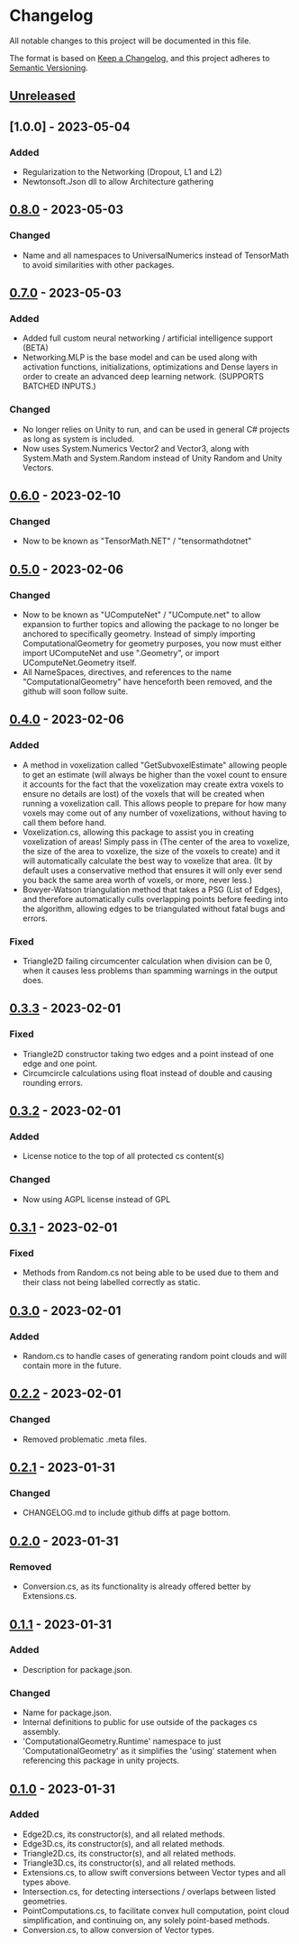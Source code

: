 ﻿# Changelog

All notable changes to this project will be documented in this file.

The format is based on [Keep a Changelog](https://keepachangelog.com/en/1.0.0/),
and this project adheres to [Semantic Versioning](https://semver.org/spec/v2.0.0.html).

## [Unreleased]

## [1.0.0] - 2023-05-04

### Added

- Regularization to the Networking (Dropout, L1 and L2)
- Newtonsoft.Json dll to allow Architecture gathering

## [0.8.0] - 2023-05-03

### Changed

- Name and all namespaces to UniversalNumerics instead of TensorMath to avoid similarities with other packages.

## [0.7.0] - 2023-05-03

### Added

- Added full custom neural networking / artificial intelligence support (BETA)
- Networking.MLP is the base model and can be used along with activation functions, initializations, optimizations and Dense layers in order to create an advanced deep learning network. (SUPPORTS BATCHED INPUTS.)

### Changed

- No longer relies on Unity to run, and can be used in general C# projects as long as system is included.
- Now uses System.Numerics Vector2 and Vector3, along with System.Math and System.Random instead of Unity Random and Unity Vectors.

## [0.6.0] - 2023-02-10

### Changed

- Now to be known as "TensorMath.NET" / "tensormathdotnet"

## [0.5.0] - 2023-02-06

### Changed

- Now to be known as "UComputeNet" / "UCompute.net" to allow expansion to further topics and allowing the package to no longer be anchored to specifically geometry. Instead of simply importing ComputationalGeometry for geometry purposes, you now must either import UComputeNet and use ".Geometry", or import UComputeNet.Geometry itself.
- All NameSpaces, directives, and references to the name "ComputationalGeometry" have henceforth been removed, and the github will soon follow suite.

## [0.4.0] - 2023-02-06

### Added

- A method in voxelization called "GetSubvoxelEstimate" allowing people to get an estimate (will always be higher than the voxel count to ensure it accounts for the fact that the voxelization may create extra voxels to ensure no details are lost) of the voxels that will be created when running a voxelization call. This allows people to prepare for how many voxels may come out of any number of voxelizations, without having to call them before hand.
- Voxelization.cs, allowing this package to assist you in creating voxelization of areas! Simply pass in (The center of the area to voxelize, the size of the area to voxelize, the size of the voxels to create) and it will automatically calculate the best way to voxelize that area. (It by default uses a conservative method that ensures it will only ever send you back the same area worth of voxels, or more, never less.)
- Bowyer-Watson triangulation method that takes a PSG (List of Edges), and therefore automatically culls overlapping points before feeding into the algorithm, allowing edges to be triangulated without fatal bugs and errors.

### Fixed

- Triangle2D failing circumcenter calculation when division can be 0, when it causes less problems than spamming warnings in the output does.

## [0.3.3] - 2023-02-01

### Fixed

- Triangle2D constructor taking two edges and a point instead of one edge and one point.
- Circumcircle calculations using float instead of double and causing rounding errors.

## [0.3.2] - 2023-02-01

### Added

- License notice to the top of all protected cs content(s)

### Changed

- Now using AGPL license instead of GPL

## [0.3.1] - 2023-02-01

### Fixed

- Methods from Random.cs not being able to be used due to them and their class not being labelled correctly as static.

## [0.3.0] - 2023-02-01

### Added

- Random.cs to handle cases of generating random point clouds and will contain more in the future.

## [0.2.2] - 2023-02-01

### Changed

- Removed problematic .meta files.

## [0.2.1] - 2023-01-31

### Changed

- CHANGELOG.md to include github diffs at page bottom.

## [0.2.0] - 2023-01-31

### Removed

- Conversion.cs, as its functionality is already offered better by Extensions.cs.

## [0.1.1] - 2023-01-31

### Added

- Description for package.json.

### Changed

- Name for package.json.
- Internal definitions to public for use outside of the packages cs assembly.
- 'ComputationalGeometry.Runtime' namespace to just 'ComputationalGeometry' as it simplifies the 'using' statement when referencing this package in unity projects.

## [0.1.0] - 2023-01-31

### Added

- Edge2D.cs, its constructor(s), and all related methods.
- Edge3D.cs, its constructor(s), and all related methods.
- Triangle2D.cs, its constructor(s), and all related methods.
- Triangle3D.cs, its constructor(s), and all related methods.
- Extensions.cs, to allow swift conversions between Vector types and all types above.
- Intersection.cs, for detecting intersections / overlaps between listed geometries.
- PointComputations.cs, to facilitate convex hull computation, point cloud simplification, and continuing on, any solely point-based methods.
- Conversion.cs, to allow conversion of Vector types.

[unreleased]: https://github.com/IrishFix/Computational-Geometry/compare/v1.0.0...HEAD
[0.8.0]: https://github.com/IrishFix/Computational-Geometry/compare/v0.8.0...v1.0.0
[0.8.0]: https://github.com/IrishFix/Computational-Geometry/compare/v0.7.0...v0.8.0
[0.7.0]: https://github.com/IrishFix/Computational-Geometry/compare/v0.6.0...v0.7.0
[0.6.0]: https://github.com/IrishFix/Computational-Geometry/compare/v0.5.0...v0.6.0
[0.5.0]: https://github.com/IrishFix/Computational-Geometry/compare/v0.4.0...v0.5.0
[0.4.0]: https://github.com/IrishFix/Computational-Geometry/compare/v0.3.3...v0.4.0
[0.3.3]: https://github.com/IrishFix/Computational-Geometry/compare/v0.3.2...v0.3.3
[0.3.2]: https://github.com/IrishFix/Computational-Geometry/compare/v0.3.1...v0.3.2
[0.3.1]: https://github.com/IrishFix/Computational-Geometry/compare/v0.3.0...v0.3.1
[0.3.0]: https://github.com/IrishFix/Computational-Geometry/compare/v0.2.2...v0.3.0
[0.2.2]: https://github.com/IrishFix/Computational-Geometry/compare/v0.2.1...v0.2.2
[0.2.1]: https://github.com/IrishFix/Computational-Geometry/compare/v0.2.0...v0.2.1
[0.2.0]: https://github.com/IrishFix/Computational-Geometry/compare/v0.1.1...v0.2.0
[0.1.1]: https://github.com/IrishFix/Computational-Geometry/compare/v0.1.0...v0.1.1
[0.1.0]: https://github.com/IrishFix/Computational-Geometry/releases/tag/v0.1.0

